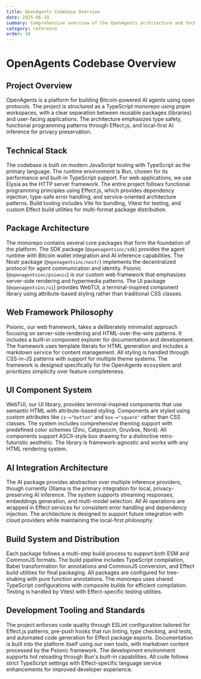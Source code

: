 ```yaml
---
title: OpenAgents Codebase Overview
date: 2025-06-18
summary: Comprehensive overview of the OpenAgents architecture and technology stack
category: reference
order: 10
---
```


# OpenAgents Codebase Overview

## Project Overview

OpenAgents is a platform for building Bitcoin-powered AI agents using open protocols. The project is structured as a TypeScript monorepo using pnpm workspaces, with a clear separation between reusable packages (libraries) and user-facing applications. The architecture emphasizes type safety, functional programming patterns through Effect.js, and local-first AI inference for privacy preservation.

## Technical Stack

The codebase is built on modern JavaScript tooling with TypeScript as the primary language. The runtime environment is Bun, chosen for its performance and built-in TypeScript support. For web applications, we use Elysia as the HTTP server framework. The entire project follows functional programming principles using Effect.js, which provides dependency injection, type-safe error handling, and service-oriented architecture patterns. Build tooling includes Vite for bundling, Vitest for testing, and custom Effect build utilities for multi-format package distribution.

## Package Architecture

The monorepo contains several core packages that form the foundation of the platform. The SDK package (`@openagentsinc/sdk`) provides the agent runtime with Bitcoin wallet integration and AI inference capabilities. The Nostr package (`@openagentsinc/nostr`) implements the decentralized protocol for agent communication and identity. Psionic (`@openagentsinc/psionic`) is our custom web framework that emphasizes server-side rendering and hypermedia patterns. The UI package (`@openagentsinc/ui`) provides WebTUI, a terminal-inspired component library using attribute-based styling rather than traditional CSS classes.

## Web Framework Philosophy

Psionic, our web framework, takes a deliberately minimalist approach focusing on server-side rendering and HTML-over-the-wire patterns. It includes a built-in component explorer for documentation and development. The framework uses template literals for HTML generation and includes a markdown service for content management. All styling is handled through CSS-in-JS patterns with support for multiple theme systems. The framework is designed specifically for the OpenAgents ecosystem and prioritizes simplicity over feature completeness.

## UI Component System

WebTUI, our UI library, provides terminal-inspired components that use semantic HTML with attribute-based styling. Components are styled using custom attributes like `is-="button"` and `box-="square"` rather than CSS classes. The system includes comprehensive theming support with predefined color schemes (Zinc, Catppuccin, Gruvbox, Nord). All components support ASCII-style box drawing for a distinctive retro-futuristic aesthetic. The library is framework-agnostic and works with any HTML rendering system.

## AI Integration Architecture

The AI package provides abstraction over multiple inference providers, though currently Ollama is the primary integration for local, privacy-preserving AI inference. The system supports streaming responses, embeddings generation, and multi-model selection. All AI operations are wrapped in Effect services for consistent error handling and dependency injection. The architecture is designed to support future integration with cloud providers while maintaining the local-first philosophy.

## Build System and Distribution

Each package follows a multi-step build process to support both ESM and CommonJS formats. The build pipeline includes TypeScript compilation, Babel transformation for annotations and CommonJS conversion, and Effect build utilities for final packaging. All packages are configured for tree-shaking with pure function annotations. The monorepo uses shared TypeScript configurations with composite builds for efficient compilation. Testing is handled by Vitest with Effect-specific testing utilities.

## Development Tooling and Standards

The project enforces code quality through ESLint configuration tailored for Effect.js patterns, pre-push hooks that run linting, type checking, and tests, and automated code generation for Effect package exports. Documentation is built into the platform itself using our own tools, with markdown content processed by the Psionic framework. The development environment supports hot reloading through Bun's built-in capabilities. All code follows strict TypeScript settings with Effect-specific language service enhancements for improved developer experience.